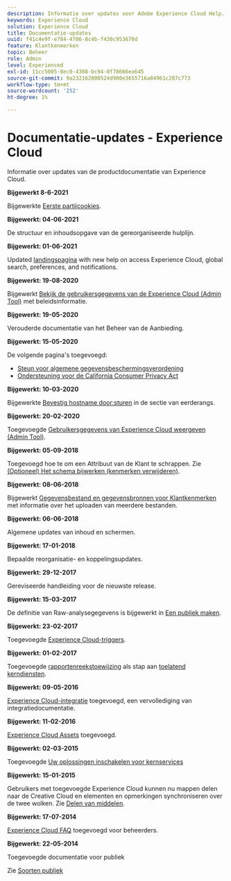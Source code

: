 ```yaml
---
description: Informatie over updates voor Adobe Experience Cloud Help.
keywords: Experience Cloud
solution: Experience Cloud
title: Documentatie-updates
uuid: f41c4e9f-e784-4706-8c4b-f430c953670d
feature: Klantkenmerken
topic: Beheer
role: Admin
level: Experienced
exl-id: 11cc5005-8ec0-4308-bc94-0f78666ea645
source-git-commit: 9a232162008524d900e3655716a84961c287c773
workflow-type: tm+mt
source-wordcount: '252'
ht-degree: 1%

---
```


# Documentatie-updates - Experience Cloud

Informatie over updates van de productdocumentatie van Experience Cloud.

**Bijgewerkt 8-6-2021**

Bijgewerkte [Eerste partijcookies](cookies-first-party.md).

**Bijgewerkt: 04-06-2021**

De structuur en inhoudsopgave van de gereorganiseerde hulplijn.

**Bijgewerkt: 01-06-2021**

Updated [landingspagina](experience-cloud.md) with new help on access Experience Cloud, global search, preferences, and notifications.

**Bijgewerkt: 19-08-2020**

Bijgewerkt [Bekijk de gebruikersgegevens van de Experience Cloud (Admin Tool)](admin-tool-experience-cloud.md) met beleidsinformatie.

**Bijgewerkt: 19-05-2020**

Verouderde documentatie van het Beheer van de Aanbieding.

**Bijgewerkt: 15-05-2020**

De volgende pagina&#39;s toegevoegd:

* [Steun voor algemene gegevensbeschermingsverordening](gdpr.md)
* [Ondersteuning voor de California Consumer Privacy Act](ccpa.md)

**Bijgewerkt: 10-03-2020**

Bijgewerkte [Bevestig hostname door:sturen](cookies-first-party.md#validate) in de sectie van eerderangs.

**Bijgewerkt: 20-02-2020**

Toegevoegde [Gebruikersgegevens van Experience Cloud weergeven (Admin Tool)](admin-tool-experience-cloud.md).

**Bijgewerkt: 05-09-2018**

Toegevoegd hoe te om een Attribuut van de Klant te schrappen. Zie [(Optioneel) Het schema bijwerken (kenmerken verwijderen)](t-crs-usecase.md#task_6568898BB7C44A42ABFB86532B89063C).

**Bijgewerkt: 08-06-2018**

Bijgewerkt [Gegevensbestand en gegevensbronnen voor Klantkenmerken](crs-data-file.md#concept_DE908F362DF24172BFEF48E1797DAF19) met informatie over het uploaden van meerdere bestanden.

**Bijgewerkt: 06-06-2018**

Algemene updates van inhoud en schermen.

**Bijgewerkt: 17-01-2018**

Bepaalde reorganisatie- en koppelingsupdates.

**Bijgewerkt: 29-12-2017**

Gereviseerde handleiding voor de nieuwste release.

**Bijgewerkt: 15-03-2017**

De definitie van Raw-analysegegevens is bijgewerkt in [Een publiek maken](t-audience-create.md#task_37F407F58BF9459493BB8E968CDFE737).

**Bijgewerkt: 23-02-2017**

Toegevoegde [Experience Cloud-triggers](triggers.md#concept_887B30241B3E4DB0A2553B2996E2D4FB).

**Bijgewerkt: 01-02-2017**

Toegevoegde [rapportenreekstoewijzing](core-services.md#concept_apg_zq2_rw) als stap aan [toelatend kerndiensten](core-services.md#concept_07ED1D5C64234E77976E6D572E78FB9C).

**Bijgewerkt: 09-05-2016**

[Experience Cloud-integratie](marketing-cloud-integrations.md#concept_9E6D3E37D1E3452E8CCCFA92AF034F90) toegevoegd, een vervollediging van integratiedocumentatie.

**Bijgewerkt: 11-02-2016**

[Experience Cloud Assets](experience-cloud-assets.md#concept_DDA5224C907D4A4F817D795DA0ED64D0) toegevoegd.

**Bijgewerkt: 02-03-2015**

Toegevoegde [Uw oplossingen inschakelen voor kernservices](core-services.md#concept_07ED1D5C64234E77976E6D572E78FB9C)

**Bijgewerkt: 15-01-2015**

Gebruikers met toegevoegde Experience Cloud kunnen nu mappen delen naar de Creative Cloud en elementen en opmerkingen synchroniseren over de twee wolken. Zie [Delen van middelen](creative-cloud.md#concept_3E5A34C3459047D5965F900788A9BA68).

**Bijgewerkt: 17-07-2014**

[Experience Cloud FAQ](faq.md#concept_13219B4E51784577B6FF78AAA203DE91) toegevoegd voor beheerders.

**Bijgewerkt: 22-05-2014**

Toegevoegde documentatie voor publiek

Zie [Soorten publiek](audience-library.md#topic_679810123CAA4E0CA4FA3417FB0100C7)
